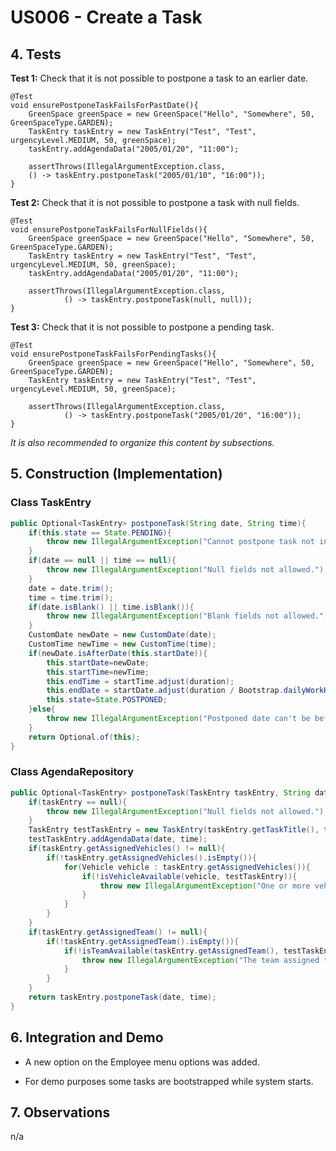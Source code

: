 # US006 - Create a Task 

## 4. Tests 

**Test 1:** Check that it is not possible to postpone a task to an earlier date. 

	@Test
    void ensurePostponeTaskFailsForPastDate(){
        GreenSpace greenSpace = new GreenSpace("Hello", "Somewhere", 50, GreenSpaceType.GARDEN);
        TaskEntry taskEntry = new TaskEntry("Test", "Test", urgencyLevel.MEDIUM, 50, greenSpace);
        taskEntry.addAgendaData("2005/01/20", "11:00");

        assertThrows(IllegalArgumentException.class,
        () -> taskEntry.postponeTask("2005/01/10", "16:00"));
    }
	

**Test 2:** Check that it is not possible to postpone a task with null fields. 

	@Test
    void ensurePostponeTaskFailsForNullFields(){
        GreenSpace greenSpace = new GreenSpace("Hello", "Somewhere", 50, GreenSpaceType.GARDEN);
        TaskEntry taskEntry = new TaskEntry("Test", "Test", urgencyLevel.MEDIUM, 50, greenSpace);
        taskEntry.addAgendaData("2005/01/20", "11:00");

        assertThrows(IllegalArgumentException.class,
                () -> taskEntry.postponeTask(null, null));
    }

**Test 3:** Check that it is not possible to postpone a pending task.

	@Test
    void ensurePostponeTaskFailsForPendingTasks(){
        GreenSpace greenSpace = new GreenSpace("Hello", "Somewhere", 50, GreenSpaceType.GARDEN);
        TaskEntry taskEntry = new TaskEntry("Test", "Test", urgencyLevel.MEDIUM, 50, greenSpace);

        assertThrows(IllegalArgumentException.class,
                () -> taskEntry.postponeTask("2005/01/20", "16:00"));
    }

_It is also recommended to organize this content by subsections._ 


## 5. Construction (Implementation)

### Class TaskEntry 

```java
public Optional<TaskEntry> postponeTask(String date, String time){
    if(this.state == State.PENDING){
        throw new IllegalArgumentException("Cannot postpone task not in agenda.");
    }
    if(date == null || time == null){
        throw new IllegalArgumentException("Null fields not allowed.");
    }
    date = date.trim();
    time = time.trim();
    if(date.isBlank() || time.isBlank()){
        throw new IllegalArgumentException("Blank fields not allowed.");
    }
    CustomDate newDate = new CustomDate(date);
    CustomTime newTime = new CustomTime(time);
    if(newDate.isAfterDate(this.startDate)){
        this.startDate=newDate;
        this.startTime=newTime;
        this.endTime = startTime.adjust(duration);
        this.endDate = startDate.adjust(duration / Bootstrap.dailyWorkHours);
        this.state=State.POSTPONED;
    }else{
        throw new IllegalArgumentException("Postponed date can't be before current date");
    }
    return Optional.of(this);
}
```

### Class AgendaRepository

```java
public Optional<TaskEntry> postponeTask(TaskEntry taskEntry, String date, String time) {
    if(taskEntry == null){
        throw new IllegalArgumentException("Null fields not allowed.");
    }
    TaskEntry testTaskEntry = new TaskEntry(taskEntry.getTaskTitle(), taskEntry.getTaskDescription(), taskEntry.getUrgencyLevel(), taskEntry.getDuration(), taskEntry.getGreenSpaceObject());
    testTaskEntry.addAgendaData(date, time);
    if(taskEntry.getAssignedVehicles() != null){
        if(!taskEntry.getAssignedVehicles().isEmpty()){
            for(Vehicle vehicle : taskEntry.getAssignedVehicles()){
                if(!isVehicleAvailable(vehicle, testTaskEntry)){
                    throw new IllegalArgumentException("One or more vehicles assigned to this task would not be available if it was postponed to this date and time!");
                }
            }
        }
    }
    if(taskEntry.getAssignedTeam() != null){
        if(!taskEntry.getAssignedTeam().isEmpty()){
            if(!isTeamAvailable(taskEntry.getAssignedTeam(), testTaskEntry)){
                throw new IllegalArgumentException("The team assigned to this task would not be available if it was postponed to this date and time!");
            }
        }
    }
    return taskEntry.postponeTask(date, time);
}
```


## 6. Integration and Demo 

* A new option on the Employee menu options was added.

* For demo purposes some tasks are bootstrapped while system starts.


## 7. Observations

n/a
